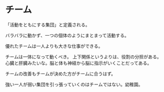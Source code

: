 # チーム

「活動をともにする集団」と定義される。

バラバラに動かず、一つの個体のようにまとまって活動する。

優れたチームは一人よりも大きな仕事ができる。

チームは一体になって動くべき。
上下関係というよりは、役割の分担がある。
心臓と肝臓みたいな。脳と体も神経から脳に指示がいくことだってある。

チームの改善もチームが決めた方がチームに合うはず。

強い一人が弱い集団を引っ張っていくのはチームではない。幼稚園。
